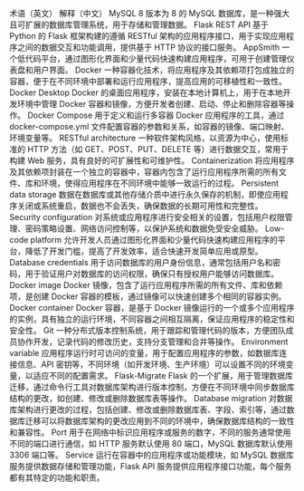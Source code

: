 术语（英文）	解释（中文）
MySQL 8	版本为 8 的 MySQL 数据库，是一种强大且可扩展的数据库管理系统，用于存储和管理数据。
Flask REST API	基于 Python 的 Flask 框架构建的遵循 RESTful 架构的应用程序接口，用于实现应用程序之间的数据交互和功能调用，提供基于 HTTP 协议的接口服务。
AppSmith	一个低代码平台，通过图形化界面和少量代码快速构建应用程序，可用于创建管理仪表盘和用户界面。
Docker	一种容器化技术，将应用程序及其依赖项打包成独立的容器，便于在不同环境中部署和运行应用程序，提高应用的可移植性和一致性。
Docker Desktop	Docker 的桌面应用程序，安装在本地计算机上，用于在本地开发环境中管理 Docker 容器和镜像，方便开发者创建、启动、停止和删除容器等操作。
Docker Compose	用于定义和运行多容器 Docker 应用程序的工具，通过 docker-compose.yml 文件配置容器的参数和关系，如容器的镜像、端口映射、环境变量等。
RESTful architecture	一种软件架构风格，以资源为中心，使用标准的 HTTP 方法（如 GET、POST、PUT、DELETE 等）进行数据交互，常用于构建 Web 服务，具有良好的可扩展性和可维护性。
Containerization	将应用程序及其依赖项封装在一个独立的容器中，容器内包含了运行应用程序所需的所有文件、库和环境，使得应用程序在不同环境中能够一致运行的过程。
Persistent data storage	数据在数据库或其他存储介质中进行永久保存的机制，即使应用程序关闭或系统重启，数据也不会丢失，确保数据的长期可用性和完整性。
Security configuration	对系统或应用程序进行安全相关的设置，包括用户权限管理、密码策略设置、网络访问控制等，以保护系统和数据免受安全威胁。
Low-code platform	允许开发人员通过图形化界面和少量代码快速构建应用程序的平台，降低了开发门槛，提高了开发效率，适合快速开发简单应用或原型。
Database credentials	用于访问数据库的用户身份信息，通常包括用户名和密码，用于验证用户对数据库的访问权限，确保只有授权用户能够访问数据库。
Docker image	Docker 镜像，包含了运行应用程序所需的所有文件、库和依赖项，是创建 Docker 容器的模板，通过镜像可以快速创建多个相同的容器实例。
Docker container	Docker 容器，是基于 Docker 镜像运行的一个或多个应用程序的实例，具有独立的运行环境，不同容器之间相互隔离，保证应用程序的稳定性和安全性。
Git	一种分布式版本控制系统，用于跟踪和管理代码的版本，方便团队成员协作开发，记录代码的修改历史，支持分支管理和合并等操作。
Environment variable	应用程序运行时可访问的变量，用于配置应用程序的参数，如数据库连接信息、API 密钥等，不同环境（如开发环境、生产环境）可以设置不同的环境变量，以适应不同的配置需求。
Flask-Migrate	Flask 的一个扩展，用于管理数据库迁移，通过命令行工具对数据库架构进行版本控制，方便在不同环境中同步数据库结构的更改，如创建、修改或删除数据库表等操作。
Database migration	对数据库架构进行更改的过程，包括创建、修改或删除数据库表、字段、索引等，通过数据库迁移可以将数据库架构的更改应用到不同的环境中，确保数据库结构的一致性和兼容性。
Port	用于在网络中标识应用程序或服务的数字，不同的服务通常使用不同的端口进行通信，如 HTTP 服务默认使用 80 端口，MySQL 数据库默认使用 3306 端口等。
Service	运行在容器中的应用程序或功能模块，如 MySQL 数据库服务提供数据存储和管理功能，Flask API 服务提供应用程序接口功能，每个服务都有其特定的功能和职责。